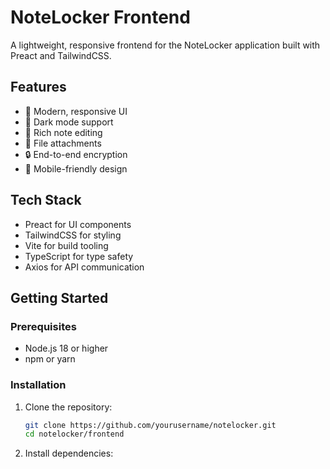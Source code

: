 # NoteLocker Frontend

A lightweight, responsive frontend for the NoteLocker application built with Preact and TailwindCSS.

## Features

- 🎨 Modern, responsive UI
- 🌙 Dark mode support
- 📝 Rich note editing
- 📎 File attachments
- 🔒 End-to-end encryption
- 📱 Mobile-friendly design

## Tech Stack

- Preact for UI components
- TailwindCSS for styling
- Vite for build tooling
- TypeScript for type safety
- Axios for API communication

## Getting Started

### Prerequisites

- Node.js 18 or higher
- npm or yarn

### Installation

1. Clone the repository:
   ```bash
   git clone https://github.com/yourusername/notelocker.git
   cd notelocker/frontend
   ```

2. Install dependencies:
   ```